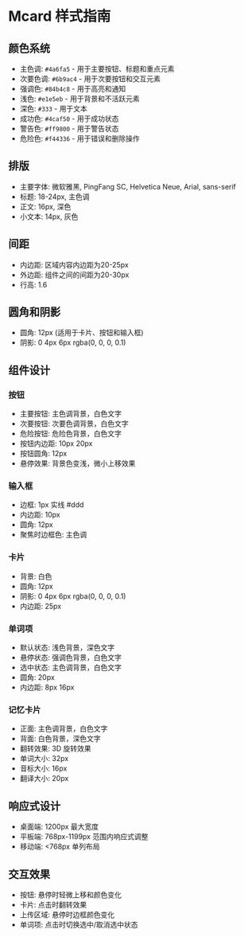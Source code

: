 # Mcard 样式指南

## 颜色系统

- 主色调: `#4a6fa5` - 用于主要按钮、标题和重点元素
- 次要色调: `#6b9ac4` - 用于次要按钮和交互元素
- 强调色: `#84b4c8` - 用于高亮和通知
- 浅色: `#e1e5eb` - 用于背景和不活跃元素
- 深色: `#333` - 用于文本
- 成功色: `#4caf50` - 用于成功状态
- 警告色: `#ff9800` - 用于警告状态
- 危险色: `#f44336` - 用于错误和删除操作

## 排版

- 主要字体: 微软雅黑, PingFang SC, Helvetica Neue, Arial, sans-serif
- 标题: 18-24px, 主色调
- 正文: 16px, 深色
- 小文本: 14px, 灰色

## 间距

- 内边距: 区域内容内边距为20-25px
- 外边距: 组件之间的间距为20-30px
- 行高: 1.6

## 圆角和阴影

- 圆角: 12px (适用于卡片、按钮和输入框)
- 阴影: 0 4px 6px rgba(0, 0, 0, 0.1)

## 组件设计

### 按钮

- 主要按钮: 主色调背景，白色文字
- 次要按钮: 次要色调背景，白色文字
- 危险按钮: 危险色背景，白色文字
- 按钮内边距: 10px 20px
- 按钮圆角: 12px
- 悬停效果: 背景色变浅，微小上移效果

### 输入框

- 边框: 1px 实线 #ddd
- 内边距: 10px
- 圆角: 12px
- 聚焦时边框色: 主色调

### 卡片

- 背景: 白色
- 圆角: 12px
- 阴影: 0 4px 6px rgba(0, 0, 0, 0.1)
- 内边距: 25px

### 单词项

- 默认状态: 浅色背景，深色文字
- 悬停状态: 强调色背景，白色文字
- 选中状态: 主色调背景，白色文字
- 圆角: 20px
- 内边距: 8px 16px

### 记忆卡片

- 正面: 主色调背景，白色文字
- 背面: 白色背景，深色文字
- 翻转效果: 3D 旋转效果
- 单词大小: 32px
- 音标大小: 16px
- 翻译大小: 20px

## 响应式设计

- 桌面端: 1200px 最大宽度
- 平板端: 768px-1199px 范围内响应式调整
- 移动端: <768px 单列布局

## 交互效果

- 按钮: 悬停时轻微上移和颜色变化
- 卡片: 点击时翻转效果
- 上传区域: 悬停时边框颜色变化
- 单词项: 点击时切换选中/取消选中状态 